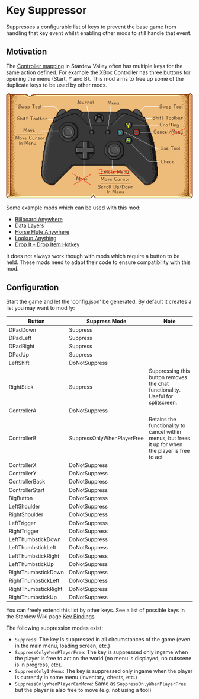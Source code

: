 # Key Suppressor

Suppresses a configurable list of keys to prevent the base game from handling that key event whilst enabling other mods to still handle that event.

## Motivation

The [Controller mapping](https://stardewcommunitywiki.com/Controls) in Stardew Valley often has multiple keys for the same action defined. For example the XBox Controller has three buttons for opening the menu (Start, Y and B). This mod aims to free up some of the duplicate keys to be used by other mods.

![Controller Scheme](controller.png)

Some example mods which can be used with this mod:
- [Billboard Anywhere](https://www.nexusmods.com/stardewvalley/mods/492)
- [Data Layers](https://www.nexusmods.com/stardewvalley/mods/1691)
- [Horse Flute Anywhere](https://www.nexusmods.com/stardewvalley/mods/7500)
- [Lookup Anything](https://www.nexusmods.com/stardewvalley/mods/541)
- [Drop It - Drop Item Hotkey](https://www.nexusmods.com/stardewvalley/mods/7971)

It does not always work though with mods which require a button to be held. These mods need to adapt their code to ensure compatibility with this mod.

## Configuration

Start the game and let the 'config.json' be generated. By default it creates a list you may want to modify:

| Button               | Suppress Mode              | Note |
| -------------------- | -------------------------- | ---- |
| DPadDown             | Suppress                   |      |
| DPadLeft             | Suppress                   |      |
| DPadRight            | Suppress                   |      |
| DPadUp               | Suppress                   |      |
| LeftShift            | DoNotSuppress              |      |
| RightStick           | Suppress                   | Suppressing this button removes the chat functionality. Useful for splitscreen. |
| ControllerA          | DoNotSuppress              |      |
| ControllerB          | SuppressOnlyWhenPlayerFree | Retains the functionality to cancel within menus, but frees it up for when the player is free to act |
| ControllerX          | DoNotSuppress              |      |
| ControllerY          | DoNotSuppress              |      |
| ControllerBack       | DoNotSuppress              |      |
| ControllerStart      | DoNotSuppress              |      |
| BigButton            | DoNotSuppress              |      |
| LeftShoulder         | DoNotSuppress              |      |
| RightShoulder        | DoNotSuppress              |      |
| LeftTrigger          | DoNotSuppress              |      |
| RightTrigger         | DoNotSuppress              |      |
| LeftThumbstickDown   | DoNotSuppress              |      |
| LeftThumbstickLeft   | DoNotSuppress              |      |
| LeftThumbstickRight  | DoNotSuppress              |      |
| LeftThumbstickUp     | DoNotSuppress              |      |
| RightThumbstickDown  | DoNotSuppress              |      |
| RightThumbstickLeft  | DoNotSuppress              |      |
| RightThumbstickRight | DoNotSuppress              |      |
| RightThumbstickUp    | DoNotSuppress              |      |

You can freely extend this list by other keys. See a list of possible keys in the Stardew Wiki page [Key Bindings](https://stardewcommunitywiki.com/Modding:Player_Guide/Key_Bindings)

The following suppression modes exist:

- `Suppress`: The key is suppressed in all circumstances of the game (even in the main menu, loading screen, etc.)
- `SuppressOnlyWhenPlayerFree`: The key is suppressed only ingame when the player is free to act on the world (no menu is displayed, no cutscene is in progress, etc).
- `SuppressOnlyInMenu`: The key is suppressed only ingame when the player is currently in some menu (inventory, chests, etc.)
- `SuppressOnlyWhenPlayerCanMove`: Same as `SuppressOnlyWhenPlayerFree` but the player is also free to move (e.g. not using a tool)

